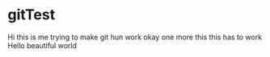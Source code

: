 # gitTest

Hi this is me trying to make git hun work
okay one more this this has to work
Hello beautiful world